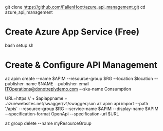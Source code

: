 git clone https://github.com/FallenHoot/azure_api_management.git
cd azure_api_management

# Create Azure App Service (Free)
bash setup.sh

# Create & Configure API Management
az apim create --name $APIM --resource-group $RG --location $location --publisher-name $NAME --publisher-email ITOperations@donotreplydemo.com --sku-name Consumption

URL=https:// + $apiappname + .azurewebsites.net/swagger/v1/swagger.json
az apim api import --path '/apis' --resource-group $RG --service-name $APIM --display-name $APIM --specification-format OpenApi --specification-url $URL


az group delete --name myResourceGroup